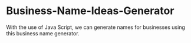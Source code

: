# Business-Name-Ideas-Generator
With the use of Java Script, we can generate names for businesses using this business name generator.
